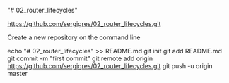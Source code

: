 "# 02_router_lifecycles"

https://github.com/sergigres/02_router_lifecycles.git


Create a new repository on the command line

echo "# 02_router_lifecycles" >> README.md
git init
git add README.md
git commit -m "first commit"
git remote add origin https://github.com/sergigres/02_router_lifecycles.git
git push -u origin master
